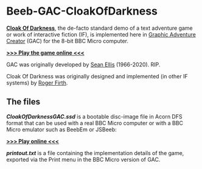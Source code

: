 # Beeb-GAC-CloakOfDarkness
[**Cloak Of Darkness**](https://mipmip.org/IFrescue/rf/), the de-facto standard demo of a text adventure game or work of interactive fiction (IF), is implemented here in [Graphic Adventure Creator](https://en.wikipedia.org/wiki/Graphic_Adventure_Creator) (GAC) for the 8-bit BBC Micro computer. 

[**>>> Play the game online <<<**](http://bbcmicro.co.uk//jsbeeb/play.php?autoboot&disc=https://raw.githubusercontent.com/ahope1/Beeb-GAC-CloakOfDarkness/main/CloakOfDarknessGAC.ssd)

GAC was originally developed by [Sean Ellis](https://www.skeptic.org.uk/2020/11/sean-ellis-1966-2020/) (1966-2020). RIP.

Cloak Of Darkness was originally designed and implemented (in other IF systems) by [Roger Firth](https://www.ifwiki.org/Roger_Firth).


## The files

***CloakOfDarknessGAC.ssd*** is a bootable disc-image file in Acorn DFS format that can be used with a real BBC Micro computer or with a BBC Micro emulator such as BeebEm or JSBeeb:

[**>>> Play online <<<**](http://bbcmicro.co.uk//jsbeeb/play.php?autoboot&disc=https://raw.githubusercontent.com/ahope1/Beeb-GAC-CloakOfDarkness/main/CloakOfDarknessGAC.ssd)

***printout.txt*** is a file containing the implementation details of the game, exported via the Print menu in the BBC Micro version of GAC. 
